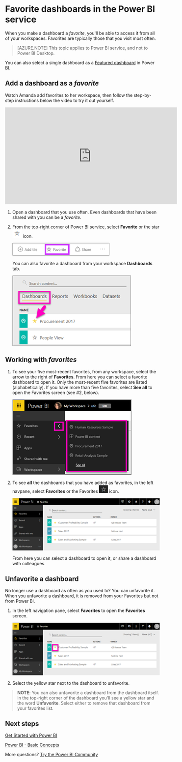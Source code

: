 <properties
   pageTitle="Favorites in Power BI service (dashboards)"
   description="Documentation on how to set dashboards as favorites in Power BI service"
   services="powerbi"
   documentationCenter=""
   authors="mihart"
   manager="erikre"
   backup=""
   editor=""
   featuredVideoId="G26dr2PsEpk"
   tags=""
   qualityFocus="no"
   qualityDate=""/>

<tags
   ms.service="powerbi"
   ms.devlang="NA"
   ms.topic="article"
   ms.tgt_pltfrm="NA"
   ms.workload="powerbi"
   ms.date="09/08/2017"
   ms.author="mihart"/>

# Favorite dashboards in the Power BI service

When you make a dashboard a *favorite*,  you'll be able to access it from all of your workspaces.  Favorites are typically those that you visit most often.

>[AZURE.NOTE] This topic applies to Power BI service, and not to Power BI Desktop.

You can also select a single dashboard as a [Featured dashboard](powerbi-service-featured-dashboards.md) in Power BI.

## Add a dashboard as a *favorite*
Watch Amanda add favorites to her workspace, then follow the step-by-step instructions below the video to try it out yourself.

<iframe width="560" height="315" src="https://www.youtube.com/embed/G26dr2PsEpk" frameborder="0" allowfullscreen></iframe>


1.  Open a dashboard that you use often. Even dashboards that have been shared with you can be a *favorite*.

2.  From the top-right corner of Power BI service, select **Favorite** or the star ![](media/powerbi-service-favorite-dashboards/power-bi-favorite-icon.png)  icon.

    ![](media/powerbi-service-favorite-dashboards/powerbi-dashboard-favorite.png)

    You can also favorite a dashboard from your workspace **Dashboards** tab.

    ![](media/powerbi-service-favorite-dashboards/power-bi-dashboard-favorite.png)


##    Working with *favorites*

1.    To see your five most-recent favorites, from any workspace, select the arrow to the right of **Favorites**.  From here you can select a favorite dashboard to open it. Only the most-recent five favorites are listed (alphabetically). If you have more than five favorites, select **See all** to open the Favorites screen (see #2, below). 

      ![](media/powerbi-service-favorite-dashboards/power-bi-favorite-flyout-new.png)

2. To see **all** the dashboards that you have added as favorites, in the left navpane, select **Favorites** or the Favorites ![](media/powerbi-service-favorite-dashboards/power-bi-favorites-icon.png)  icon.  

    ![](media/powerbi-service-favorite-dashboards/power-bi-favorites-screen.png)

   From here you can select a dashboard to open it, or share a dashboard with colleagues.

## Unfavorite a dashboard

No longer use a dashboard as often as you used to?  You can unfavorite it. When you unfavorite a dashboard, it is removed from your Favorites but not from Power BI.


1.  In the left navigation pane, select **Favorites** to open the **Favorites** screen.

    ![](media/powerbi-service-favorite-dashboards/power-bi-unfavorites-screen.png)

2. Select the yellow star next to the dashboard to unfavorite.

>**NOTE**: You can also unfavorite a dashboard from the dashboard itself. In the top-right corner of the dashboard you'll see a yellow star and the word **Unfavorite**. Select either to remove that dashboard from your favorites list. 

## Next steps

[Get Started with Power BI](powerbi-service-get-started.md)

[Power BI - Basic Concepts](powerbi-service-basic-concepts.md)

More questions? [Try the Power BI Community](http://community.powerbi.com/)

